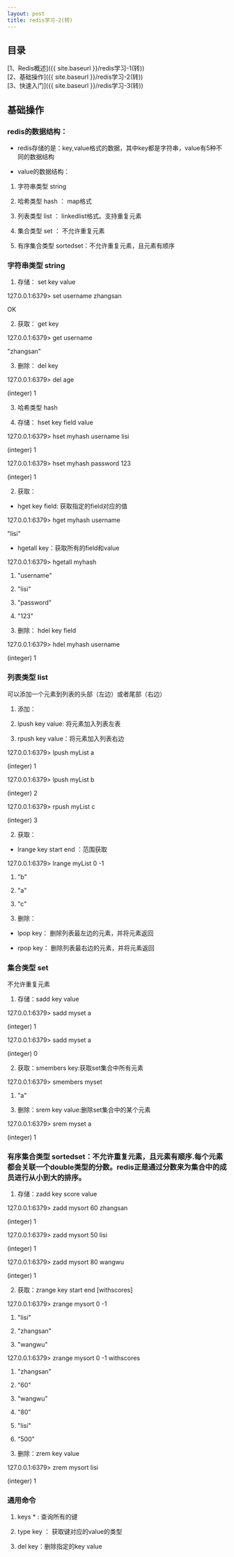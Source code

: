 ```yaml
---
layout: post
title: redis学习-2(转)
---
```


## 目录
[1、Redis概述]({{ site.baseurl }}/redis学习-1(转))  
[2、基础操作]({{ site.baseurl }}/redis学习-2(转))  
[3、快速入门]({{ site.baseurl }}/redis学习-3(转))   

## 基础操作

### redis的数据结构：

* redis存储的是：key,value格式的数据，其中key都是字符串，value有5种不同的数据结构

* value的数据结构：

1) 字符串类型 string

2) 哈希类型 hash ： map格式  

3) 列表类型 list ： linkedlist格式。支持重复元素

4) 集合类型 set  ： 不允许重复元素

5) 有序集合类型 sortedset：不允许重复元素，且元素有顺序

### 字符串类型 string

1. 存储： set key value

127.0.0.1:6379> set username zhangsan

OK

2. 获取： get key

127.0.0.1:6379> get username

"zhangsan"

3. 删除： del key

127.0.0.1:6379> del age

(integer) 1

3. 哈希类型 hash

1. 存储： hset key field value

127.0.0.1:6379> hset myhash username lisi

(integer) 1

127.0.0.1:6379> hset myhash password 123

(integer) 1

2. 获取： 

* hget key field: 获取指定的field对应的值

127.0.0.1:6379> hget myhash username

"lisi"

* hgetall key：获取所有的field和value

127.0.0.1:6379> hgetall myhash

1) "username"

2) "lisi"

3) "password"

4) "123"

3. 删除： hdel key field

127.0.0.1:6379> hdel myhash username

(integer) 1

### 列表类型 list

可以添加一个元素到列表的头部（左边）或者尾部（右边）

1. 添加：

1. lpush key value: 将元素加入列表左表

2. rpush key value：将元素加入列表右边

127.0.0.1:6379> lpush myList a

(integer) 1

127.0.0.1:6379> lpush myList b

(integer) 2

127.0.0.1:6379> rpush myList c

(integer) 3

2. 获取：

* lrange key start end ：范围获取

127.0.0.1:6379> lrange myList 0 -1

1) "b"

2) "a"

3) "c"

3. 删除：

* lpop key： 删除列表最左边的元素，并将元素返回

* rpop key： 删除列表最右边的元素，并将元素返回


### 集合类型 set 

不允许重复元素

1. 存储：sadd key value

127.0.0.1:6379> sadd myset a

(integer) 1

127.0.0.1:6379> sadd myset a

(integer) 0

2. 获取：smembers key:获取set集合中所有元素

127.0.0.1:6379> smembers myset

1) "a"

3. 删除：srem key value:删除set集合中的某个元素

127.0.0.1:6379> srem myset a

(integer) 1

### 有序集合类型 sortedset：不允许重复元素，且元素有顺序.每个元素都会关联一个double类型的分数。redis正是通过分数来为集合中的成员进行从小到大的排序。

1. 存储：zadd key score value

127.0.0.1:6379> zadd mysort 60 zhangsan

(integer) 1

127.0.0.1:6379> zadd mysort 50 lisi

(integer) 1

127.0.0.1:6379> zadd mysort 80 wangwu

(integer) 1

2. 获取：zrange key start end [withscores]

127.0.0.1:6379> zrange mysort 0 -1

1) "lisi"

2) "zhangsan"

3) "wangwu"

127.0.0.1:6379> zrange mysort 0 -1 withscores

1) "zhangsan"

2) "60"

3) "wangwu"

4) "80"

5) "lisi"

6) "500"

3. 删除：zrem key value

127.0.0.1:6379> zrem mysort lisi

(integer) 1

### 通用命令

1. keys * : 查询所有的键

2. type key ： 获取键对应的value的类型

3. del key：删除指定的key value

